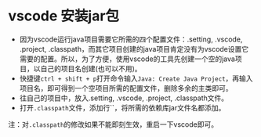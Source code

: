 # vscode 安装jar包

- 因为vscode运行java项目需要它所需的四个配置文件：.setting, .vscode, .project, .classpath，而其它项目创建的java项目肯定没有为vscode设置它需要的配置。所以，为了方便，使用vscode的工具先创建一个空的java项目，以自己的项目名创建(也可以不用)。
- 快捷键`ctrl + shift + p`打开命令输入`Java: Create Java Project`，再输入项目名，即可得到一个空项目所需的配置文件，删除多余的主类即可。
- 往自己的项目中，放入.setting, .vscode, .project, .classpath文件。
- 打开`.classpath`文件，添加行``，将所需的依赖库jar文件名都添加。

注：对`.classpath`的修改如果不能即刻生效，重启一下vscode即可。